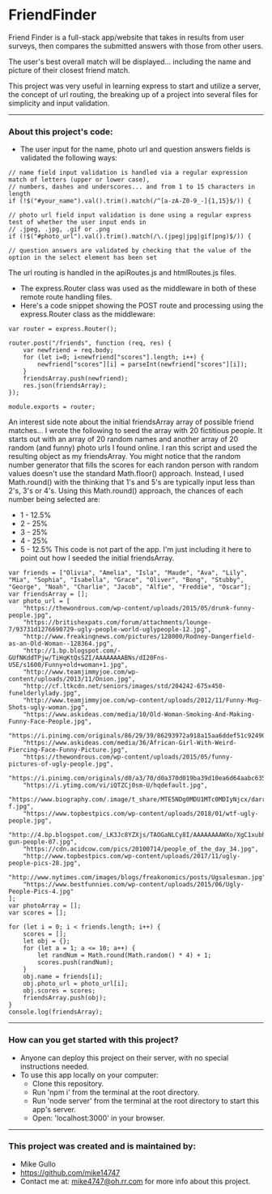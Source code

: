 # FriendFinder

Friend Finder is a full-stack app/website that takes in results from user surveys, then compares the submitted answers with those from other users.

The user's best overall match will be displayed... including the name and picture of their closest friend match.

This project was very useful in learning express to start and utilize a server, the concept of url routing, the breaking up of a project into several files for simplicity and input validation.

---

### About this project's code:

* The user input for the name, photo url and question answers fields is validated the following ways:
```
// name field input validation is handled via a regular expression match of letters (upper or lower case), 
// numbers, dashes and underscores... and from 1 to 15 characters in length
if (!$("#your_name").val().trim().match(/^[a-zA-Z0-9_-]{1,15}$/)) {

// photo url field input validation is done using a regular express test of whether the user input ends in 
// .jpeg, .jpg, .gif or .png
if (!$("#photo_url").val().trim().match(/\.(jpeg|jpg|gif|png)$/)) {

// question answers are validated by checking that the value of the option in the select element has been set
```

The url routing is handled in the apiRoutes.js and htmlRoutes.js files.
* The express.Router class was used as the middleware in both of these remote route handling files.
* Here's a code snippet showing the POST route and processing using the express.Router class as the middleware:
```
var router = express.Router();

router.post("/friends", function (req, res) {
    var newfriend = req.body;
    for (let i=0; i<newfriend["scores"].length; i++) {
        newfriend["scores"][i] = parseInt(newfriend["scores"][i]);
    }
    friendsArray.push(newfriend);
    res.json(friendsArray);
});

module.exports = router;
```

An interest side note about the initial friendsArray array of possible friend matches... I wrote the following to seed the array with 20 fictitious people. It starts out with an array of 20 random names and another array of 20 random (and funny) photo urls I found online. I ran this script and used the resulting object as my friendsArray. You might notice that the random number generator that fills the scores for each randon person with random values doesn't use the standard Math.floor() approach. Instead, I used Math.round() with the thinking that 1's and 5's are typically input less than 2's, 3's or 4's. Using this Math.round() approach, the chances of each number being selected are:
* 1 - 12.5%
* 2 - 25%
* 3 - 25%
* 4 - 25%
* 5 - 12.5%
This code is not part of the app. I'm just including it here to point out how I seeded the initial friendsArray.
```
var friends = ["Olivia", "Amelia", "Isla", "Maude", "Ava", "Lily", "Mia", "Sophia", "Isabella", "Grace", "Oliver", "Bong", "Stubby", "George", "Noah", "Charlie", "Jacob", "Alfie", "Freddie", "Oscar"];
var friendsArray = [];
var photo_url = [
    "https://thewondrous.com/wp-content/uploads/2015/05/drunk-funny-people.jpg",
    "https://britishexpats.com/forum/attachments/lounge-7/93731d1276690729-ugly-people-world-uglypeople-12.jpg",
    "http://www.freakingnews.com/pictures/128000/Rodney-Dangerfield-as-an-Old-Woman--128364.jpg",
    "http://1.bp.blogspot.com/-GUfNKddTPjw/TiHqKtQsSZI/AAAAAAAABNs/dI20Fns-U5E/s1600/Funny+old+woman+1.jpg",
    "http://www.teamjimmyjoe.com/wp-content/uploads/2013/11/Onion.jpg",
    "http://cf.ltkcdn.net/seniors/images/std/204242-675x450-funelderlylady.jpg",
    "http://www.teamjimmyjoe.com/wp-content/uploads/2012/11/Funny-Mug-Shots-ugly-woman.jpg",
    "https://www.askideas.com/media/10/Old-Woman-Smoking-And-Making-Funny-Face-People.jpg",
    "https://i.pinimg.com/originals/86/29/39/86293972a918a15aa6ddef51c9249001.jpg",
    "https://www.askideas.com/media/36/African-Girl-With-Weird-Piercing-Face-Funny-Picture.jpg",
    "https://thewondrous.com/wp-content/uploads/2015/05/funny-pictures-of-ugly-people.jpg",
    "https://i.pinimg.com/originals/d0/a3/70/d0a370d019ba39d10ea6d64aabc63530.jpg",
    "https://i.ytimg.com/vi/iQTZCj0sm-U/hqdefault.jpg",
    "https://www.biography.com/.image/t_share/MTE5NDg0MDU1MTc0MDIyNjcx/darryl-f.jpg",
    "https://www.topbestpics.com/wp-content/uploads/2018/01/wtf-ugly-people.jpg",
    "http://4.bp.blogspot.com/_LK3Jc8YZXjs/TAOGaNLCy8I/AAAAAAAAWXo/XgC1xubhLq0/s1600/funny-gun-people-07.jpg",
    "https://cdn.acidcow.com/pics/20100714/people_of_the_day_34.jpg",
    "http://www.topbestpics.com/wp-content/uploads/2017/11/ugly-people-pics-28.jpg",
    "http://www.nytimes.com/images/blogs/freakonomics/posts/Ugsalesman.jpg",
    "https://www.bestfunnies.com/wp-content/uploads/2015/06/Ugly-People-Pics-4.jpg"
];
var photoArray = [];
var scores = [];

for (let i = 0; i < friends.length; i++) {
    scores = [];
    let obj = {};
    for (let a = 1; a <= 10; a++) {
        let randNum = Math.round(Math.random() * 4) + 1;
        scores.push(randNum);
    }
    obj.name = friends[i];
    obj.photo_url = photo_url[i];
    obj.scores = scores;
    friendsArray.push(obj);
}
console.log(friendsArray);
```

---

### How can you get started with this project?

* Anyone can deploy this project on their server, with no special instructions needed.
* To use this app locally on your computer:
  *  Clone this repository.
  *  Run 'npm i' from the terminal at the root directory.
  *  Run 'node server' from the terminal at the root directory to start this app's server.
  *  Open: 'localhost:3000' in your browser.

---

### This project was created and is maintained by:

* Mike Gullo
* https://github.com/mike14747
* Contact me at: mike4747@oh.rr.com for more info about this project.